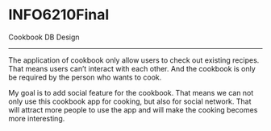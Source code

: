 # INFO6210Final
Cookbook DB Design

--------------------------------------------------
The application of cookbook only allow users to check out existing recipes. 
That means users can’t interact with each other. 
And the cookbook is only be required by the person who wants to cook. 


My goal is to add social feature for the cookbook. 
That means we can not only use this cookbook app for cooking, but also for social network. 
That will attract more people to use the app and will make the cooking becomes more interesting. 


